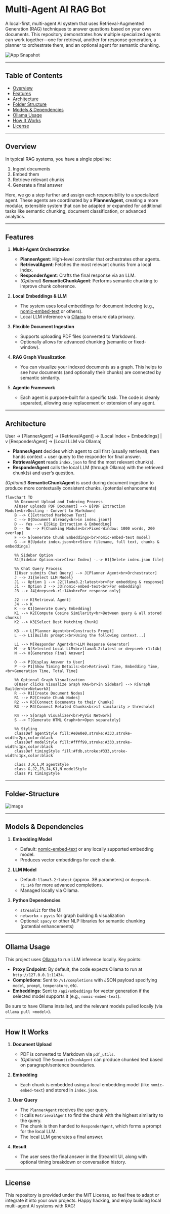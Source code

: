 # Multi-Agent AI RAG Bot

A local-first, multi-agent AI system that uses Retrieval-Augmented Generation (RAG) techniques to answer questions based on your own documents. This repository demonstrates how multiple specialized agents can work together—one for retrieval, another for response generation, a planner to orchestrate them, and an optional agent for semantic chunking.

![App Snapshot](https://github.com/itsual/AI-Agents/blob/main/Local-Multi-Agent-RAG/MultiAgent-1.gif)

---

## Table of Contents
- [Overview](#overview)
- [Features](#features)
- [Architecture](#architecture)
- [Folder Structure](#folder-structure)
- [Models & Dependencies](#models--dependencies)
- [Ollama Usage](#ollama-usage)
- [How It Works](#how-it-works)
- [License](#license)


---

## Overview

In typical RAG systems, you have a single pipeline:
1. Ingest documents
2. Embed them
3. Retrieve relevant chunks
4. Generate a final answer

Here, we go a step further and assign each responsibility to a specialized agent. These agents are coordinated by a **PlannerAgent**, creating a more modular, extensible system that can be adapted or expanded for additional tasks like semantic chunking, document classification, or advanced analytics.

---

## Features

1. **Multi-Agent Orchestration**  
   - **PlannerAgent**: High-level controller that orchestrates other agents.  
   - **RetrievalAgent**: Fetches the most relevant chunks from a local index.  
   - **ResponderAgent**: Crafts the final response via an LLM.  
   - *(Optional)* **SemanticChunkAgent**: Performs semantic chunking to improve chunk coherence.

2. **Local Embeddings & LLM**  
   - The system uses local embeddings for document indexing (e.g., [nomic-embed-text](https://github.com/nomic-ai/nomic) or others).
   - Local LLM inference via [Ollama](https://github.com/jmorganca/ollama) to ensure data privacy.

3. **Flexible Document Ingestion**  
   - Supports uploading PDF files (converted to Markdown).
   - Optionally allows for advanced chunking (semantic or fixed-window).

4. **RAG Graph Visualization**  
   - You can visualize your indexed documents as a graph. This helps to see how documents (and optionally their chunks) are connected by semantic similarity.

5. **Agentic Framework**  
   - Each agent is purpose-built for a specific task. The code is cleanly separated, allowing easy replacement or extension of any agent.

---

## Architecture

User -> [PlannerAgent] -> [RetrievalAgent] -> [Local Index + Embeddings] | v [ResponderAgent] -> [Local LLM via Ollama]


- **PlannerAgent** decides which agent to call first (usually retrieval), then hands context + user query to the responder for final answer.
- **RetrievalAgent** reads `index.json` to find the most relevant chunk(s).
- **ResponderAgent** calls the local LLM (through Ollama) with the retrieved chunk(s) and user’s question.

*(Optional)* **SemanticChunkAgent** is used during document ingestion to produce more contextually consistent chunks. (potential enhancements)

```mermaid
flowchart TD
    %% Document Upload and Indexing Process
    A[User uploads PDF Document] --> B[PDF Extraction Module<br>Docling - Convert to Markdown]
    B --> C[Extracted Markdown Text]
    C --> D{Document Already<br>in index.json?}
    D -- Yes --> E[Skip Extraction & Embedding]
    D -- No --> F[Chunking Module<br>Fixed-Window: 1000 words, 200 overlap]
    F --> G[Generate Chunk Embeddings<br>nomic-embed-text model]
    G --> H[Update index.json<br>Store filename, full text, chunks & embeddings]
    
    %% Sidebar Option
    S1[Sidebar Option:<br>Clear Index] -.-> H1[Delete index.json file]
    
    %% Chat Query Process
    I[User submits Chat Query] --> J[Planner Agent<br>Orchestrator]
    J --> J1{Select LLM Model}
    J1 -- Option 1 --> J2[llama3.2:latest<br>For embedding & response]
    J1 -- Option 2 --> J3[nomic-embed-text<br>For embedding]
    J3 --> J4[deepseek-r1:14b<br>For response only]
    
    J2 --> K[Retrieval Agent]
    J4 --> K
    K --> K1[Generate Query Embedding]
    K1 --> K2[Compute Cosine Similarity<br>Between query & all stored chunks]
    K2 --> K3[Select Best Matching Chunk]
    
    K3 --> L[Planner Agent<br>Constructs Prompt]
    L --> L1[Builds prompt:<br>Using the following context...]
    
    L1 --> M[Responder Agent<br>LLM Response Generator]
    M --> N[Selected Local LLM<br>llama3.2:latest or deepseek-r1:14b]
    N --> O[Generates Final Answer]
    
    O --> P[Display Answer to User]
    P --> P1[Show Timing Details:<br>Retrieval Time, Embedding Time,<br>Generation Time, Total Time]
    
    %% Optional Graph Visualization
    Q[User clicks Visualize Graph RAG<br>in Sidebar] --> R[Graph Builder<br>NetworkX]
    R --> R1[Create Document Nodes]
    R1 --> R2[Create Chunk Nodes]
    R2 --> R3[Connect Documents to their Chunks]
    R3 --> R4[Connect Related Chunks<br>if similarity > threshold]
    
    R4 --> S[Graph Visualizer<br>PyVis Network]
    S --> T[Generate HTML Graph<br>Open separately]
    
    %% Styling
    classDef agentStyle fill:#e0e0e0,stroke:#333,stroke-width:2px,color:black
    classDef modelStyle fill:#ffff99,stroke:#333,stroke-width:1px,color:black
    classDef timingStyle fill:#fdb,stroke:#333,stroke-width:1px,color:black
    
    class J,K,L,M agentStyle
    class G,J2,J3,J4,K1,N modelStyle
    class P1 timingStyle
```

---

## Folder-Structure

![image](https://github.com/user-attachments/assets/5cbb4e58-7c44-4a87-a3dd-a6ef91ea38e1)


---

## Models & Dependencies

1. **Embedding Model**  
   - Default: [nomic-embed-text](https://github.com/nomic-ai/nomic) or any locally supported embedding model.  
   - Produces vector embeddings for each chunk.

2. **LLM Model**  
   - Default: `llama3.2:latest` (approx. 3B parameters) or `deepseek-r1:14b` for more advanced completions.
   - Managed locally via Ollama.

3. **Python Dependencies**  
   - `streamlit` for the UI  
   - `networkx` + `pyvis` for graph building & visualization  
   - Optional: `spacy` or other NLP libraries for semantic chunking (potential enhancements)

---

## Ollama Usage

This project uses [Ollama](https://github.com/jmorganca/ollama) to run LLM inference locally. Key points:

- **Proxy Endpoint**: By default, the code expects Ollama to run at `http://127.0.0.1:11434`.  
- **Completions**: Sent to `/v1/completions` with JSON payload specifying `model`, `prompt`, `temperature`, etc.  
- **Embeddings**: Sent to `/api/embeddings` for vector generation if the selected model supports it (e.g., `nomic-embed-text`).  

Be sure to have Ollama installed, and the relevant models pulled locally (via `ollama pull <model>`).

---

## How It Works

1. **Document Upload**  
   - PDF is converted to Markdown via `pdf_utils`.
   - *(Optional)* The `SemanticChunkAgent` can produce chunked text based on paragraph/sentence boundaries.

2. **Embedding**  
   - Each chunk is embedded using a local embedding model (like `nomic-embed-text`) and stored in `index.json`.

3. **User Query**  
   - The `PlannerAgent` receives the user query.
   - It calls `RetrievalAgent` to find the chunk with the highest similarity to the query.
   - The chunk is then handed to `ResponderAgent`, which forms a prompt for the local LLM.
   - The local LLM generates a final answer.

4. **Result**  
   - The user sees the final answer in the Streamlit UI, along with optional timing breakdown or conversation history.

---

## License

This repository is provided under the MIT License, so feel free to adapt or integrate it into your own projects. Happy hacking, and enjoy building local multi-agent AI systems with RAG!



